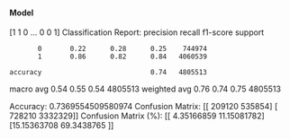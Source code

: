 #### Model
[1 1 0 ... 0 0 1]
Classification Report:
              precision    recall  f1-score   support

           0       0.22      0.28      0.25    744974
           1       0.86      0.82      0.84   4060539

    accuracy                           0.74   4805513
   macro avg       0.54      0.55      0.54   4805513
weighted avg       0.76      0.74      0.75   4805513

Accuracy: 0.7369554509580974
Confusion Matrix:
[[ 209120  535854]
 [ 728210 3332329]]
Confusion Matrix (%):
[[ 4.35166859 11.15081782]
 [15.15363708 69.3438765 ]]
